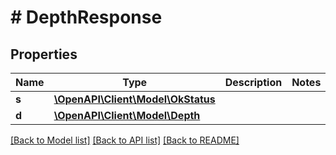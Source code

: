 # # DepthResponse

## Properties

Name | Type | Description | Notes
------------ | ------------- | ------------- | -------------
**s** | [**\OpenAPI\Client\Model\OkStatus**](OkStatus.md) |  |
**d** | [**\OpenAPI\Client\Model\Depth**](Depth.md) |  |

[[Back to Model list]](../../README.md#models) [[Back to API list]](../../README.md#endpoints) [[Back to README]](../../README.md)
